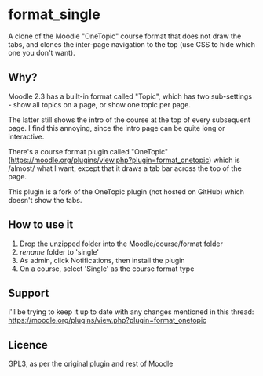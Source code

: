 format_single
=============

A clone of the Moodle "OneTopic" course format that does not draw the tabs, and clones the inter-page navigation to the top (use CSS to hide which one you don't want).

Why?
----

Moodle 2.3 has a built-in format called "Topic", which has two sub-settings - show all topics on a page, or show one topic per page.

The latter still shows the intro of the course at the top of every subsequent page. I find this annoying, since the intro page can be quite long or interactive.

There's a course format plugin called "OneTopic" (https://moodle.org/plugins/view.php?plugin=format_onetopic) which is /almost/ what I want, except that it draws a tab bar across the top of the page. 

This plugin is a fork of the OneTopic plugin (not hosted on GitHub) which doesn't show the tabs.

How to use it
-------------

1. Drop the unzipped folder into the Moodle/course/format folder
2. *rename* folder to 'single'
3. As admin, click Notifications, then install the plugin
4. On a course, select 'Single' as the course format type

Support
-------

I'll be trying to keep it up to date with any changes mentioned in this thread: https://moodle.org/plugins/view.php?plugin=format_onetopic

Licence
-------

GPL3, as per the original plugin and rest of Moodle